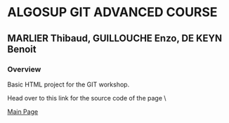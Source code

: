 # ALGOSUP GIT ADVANCED COURSE
## MARLIER Thibaud, GUILLOUCHE Enzo, DE KEYN Benoit

### Overview

Basic HTML project for the GIT workshop.

Head over to this link for the source code of the page \

[Main Page](https://github.com/Biohazardyee/Git-Advanced-Workshop-THIBAUD-ENZO-BENOIT/blob/main/benedictus.html)